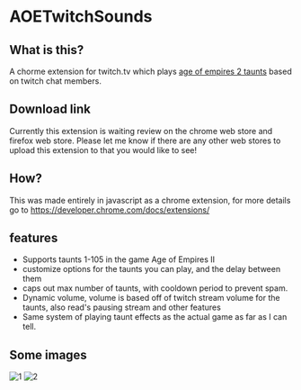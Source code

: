 # AOETwitchSounds

## What is this?
A chorme extension for twitch.tv which plays [age of empires 2 taunts](https://ageofempires.fandom.com/wiki/Taunts) based on twitch chat members.

## Download link
Currently this extension is waiting review on the chrome web store and firefox web store. Please let me know if there are any other web stores to upload this extension to that you would like to see!

## How?
This was made entirely in javascript as a chrome extension, for more details go to https://developer.chrome.com/docs/extensions/

## features
- Supports taunts 1-105 in the game Age of Empires II
- customize options for the taunts you can play, and the delay between them
- caps out max number of taunts, with cooldown period to prevent spam.
- Dynamic volume, volume is based off of twitch stream volume for the taunts, also read's pausing stream and other features
- Same system of playing taunt effects as the actual game as far as I can tell.

## Some images
![1](https://user-images.githubusercontent.com/12877523/115123746-701b3080-9f8c-11eb-8695-dfedc53a5e79.png)
![2](https://user-images.githubusercontent.com/12877523/115123749-727d8a80-9f8c-11eb-9ddb-3ffcf08f08ba.png)

